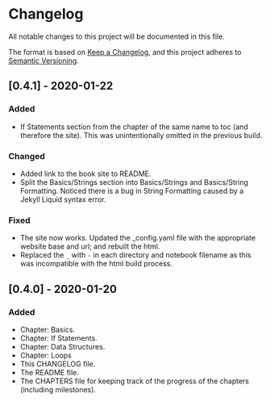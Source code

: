 # Changelog
All notable changes to this project will be documented in this file.

The format is based on [Keep a Changelog](https://keepachangelog.com/en/1.0.0/),
and this project adheres to [Semantic Versioning](https://semver.org/spec/v2.0.0.html).

## [0.4.1] - 2020-01-22
### Added
- If Statements section from the chapter of the same name to toc (and therefore the site). This was unintentionally omitted in the previous build.

### Changed
- Added link to the book site to README.
- Split the Basics/Strings section into Basics/Strings and Basics/String Formatting. Noticed there is a bug in String Formatting caused by a Jekyll Liquid syntax error.

### Fixed
- The site now works. Updated the _config.yaml file with the appropriate website base and url; and rebuilt the html.
- Replaced the `_` with `-` in each directory and notebook filename as this was incompatible with the html build process.

## [0.4.0] - 2020-01-20
### Added
- Chapter: Basics.
- Chapter: If Statements.
- Chapter: Data Structures.
- Chapter: Loops
- This CHANGELOG file.
- The README file.
- The CHAPTERS file for keeping track of the progress of the chapters (including milestones).